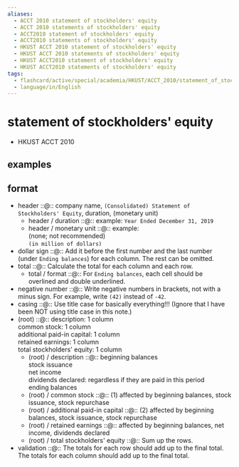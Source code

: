 ```yaml
---
aliases:
  - ACCT 2010 statement of stockholders' equity
  - ACCT 2010 statements of stockholders' equity
  - ACCT2010 statement of stockholders' equity
  - ACCT2010 statements of stockholders' equity
  - HKUST ACCT 2010 statement of stockholders' equity
  - HKUST ACCT 2010 statements of stockholders' equity
  - HKUST ACCT2010 statement of stockholders' equity
  - HKUST ACCT2010 statements of stockholders' equity
tags:
  - flashcard/active/special/academia/HKUST/ACCT_2010/statement_of_stockholders__equity
  - language/in/English
---
```


# statement of stockholders' equity

- HKUST ACCT 2010

## examples

## format

- header ::@:: company name, `(Consolidated) Statement of Stockholders' Equity`, duration, (monetary unit) <!--SR:!2025-03-01,63,310!2025-05-28,113,290-->
  - header / duration ::@:: example: `Year Ended December 31, 2019` <!--SR:!2025-03-05,66,310!2025-06-29,150,310-->
  - header / monetary unit ::@:: example: <br/> (none; not recommended) <br/> `(in million of dollars)` <!--SR:!2025-11-27,272,330!2025-11-01,251,330-->
- dollar sign ::@:: Add it before the first number and the last number (under `Ending balances`) for each column. The rest can be omitted. <!--SR:!2025-03-05,66,310!2025-03-03,32,250-->
- total ::@:: Calculate the total for each column and each row. <!--SR:!2025-03-05,66,310!2025-03-05,66,310-->
  - total / format ::@:: For `Ending balances`, each cell should be overlined and double underlined. <!--SR:!2025-04-27,91,270!2025-11-05,255,330-->
- negative number ::@:: Write negative numbers in brackets, not with a minus sign. For example, write `(42)` instead of `-42`. <!--SR:!2025-03-05,66,310!2025-11-17,263,330-->
- casing ::@:: Use title case for basically everything!!! (Ignore that I have been NOT using title case in this note.) <!--SR:!2025-11-22,268,330!2025-11-03,253,330-->
- (root) ::@:: description: 1 column <br/> common stock: 1 column <br/> additional paid-in capital: 1 column <br/> retained earnings: 1 column <br/> total stockholders' equity: 1 column <!--SR:!2025-08-16,185,310!2025-06-07,121,290-->
  - (root) / description ::@:: beginning balances <br/> stock issuance <br/> net income <br/> dividends declared: regardless if they are paid in this period <br/> ending balances <!--SR:!2025-04-08,78,270!2025-05-16,106,290-->
  - (root) / common stock ::@:: (1) affected by beginning balances, stock issuance, stock repurchase <!--SR:!2025-05-29,113,290!2025-07-13,158,310-->
  - (root) / additional paid-in capital ::@:: (2) affected by beginning balances, stock issuance, stock repurchase <!--SR:!2025-06-28,136,290!2025-11-10,258,330-->
  - (root) / retained earnings ::@:: affected by beginning balances, net income, dividends declared <!--SR:!2025-03-05,66,310!2025-11-04,254,330-->
  - (root) / total stockholders' equity ::@:: Sum up the rows. <!--SR:!2025-03-05,66,310!2025-03-05,66,310-->
- validation ::@:: The totals for each row should add up to the final total. The totals for each column should add up to the final total. <!--SR:!2025-09-02,188,310!2025-11-04,254,330-->
